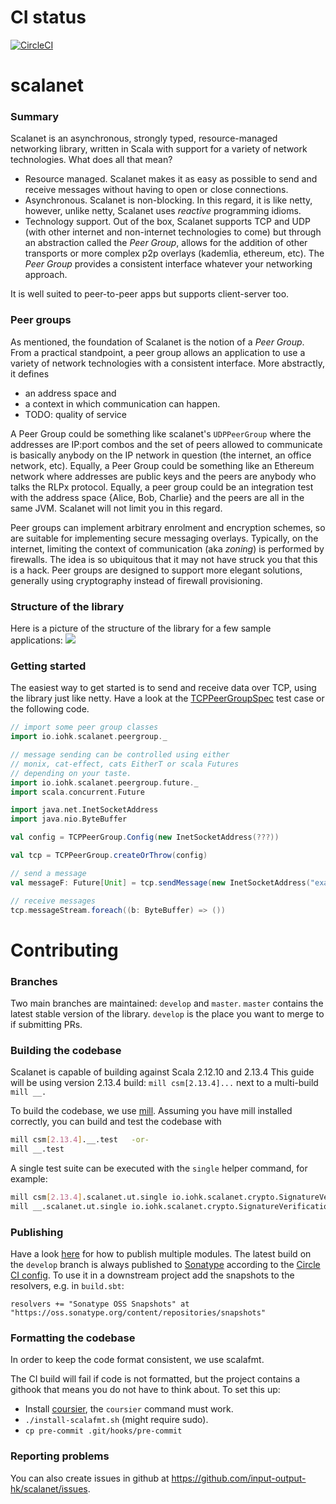 # CI status
[![CircleCI](https://circleci.com/gh/input-output-hk/scalanet.svg?style=svg&circle-token=de4aa64767f761c1f85c706500a5aca50074a244)](https://circleci.com/gh/input-output-hk/scalanet)

# scalanet

### Summary

Scalanet is an asynchronous, strongly typed, resource-managed networking library, written in Scala with support for a variety of network technologies.
What does all that mean?
 * Resource managed. Scalanet makes it as easy as possible to send and receive messages without having to open or close connections.
 * Asynchronous. Scalanet is non-blocking. In this regard, it is like netty, however, unlike netty, Scalanet uses *reactive*
 programming idioms.
 * Technology support. Out of the box, Scalanet supports TCP and UDP (with other internet and non-internet technologies to come) but through an abstraction called the _Peer Group_, allows for the addition of other transports or more complex p2p overlays (kademlia, ethereum, etc). The _Peer Group_ provides a consistent interface whatever your networking approach.

It is well suited to peer-to-peer apps but supports client-server too.

### Peer groups
As mentioned, the foundation of Scalanet is the notion of a _Peer Group_. From a practical standpoint, a peer group
allows an application to use a variety of network technologies with a consistent interface. More abstractly, it defines
* an address space and
* a context in which communication can happen.
* TODO: quality of service

A Peer Group could be something like scalanet's `UDPPeerGroup` where the addresses are IP:port combos and the set of
peers allowed to communicate is basically anybody on the IP network in question (the internet, an office network, etc).
Equally, a Peer Group could be something like an Ethereum network where addresses are public keys and the peers
are anybody who talks the RLPx protocol. Equally, a peer group could be an integration test with the address space {Alice, Bob, Charlie}
and the peers are all in the same JVM. Scalanet will not limit you in this regard.

Peer groups can implement arbitrary enrolment and encryption schemes, so are suitable for implementing secure messaging overlays.
Typically, on the internet, limiting the context of communication (aka _zoning_) is performed by firewalls. The idea
is so ubiquitous that it may not have struck you that this is a hack. Peer groups are designed to support more elegant
solutions, generally using cryptography instead of firewall provisioning.

### Structure of the library
Here is a picture of the structure of the library for a few sample applications:
![](doc-resources/sample-configurations.png)

### Getting started
The easiest way to get started is to send and receive data over TCP, using the library just like netty. Have a look at
the [TCPPeerGroupSpec](core/io/iohk/scalanet/test/peergroup/TCPPeerGroupSpec.scala) test case or the following code.

```scala
// import some peer group classes
import io.iohk.scalanet.peergroup._

// message sending can be controlled using either
// monix, cat-effect, cats EitherT or scala Futures
// depending on your taste.
import io.iohk.scalanet.peergroup.future._
import scala.concurrent.Future

import java.net.InetSocketAddress
import java.nio.ByteBuffer

val config = TCPPeerGroup.Config(new InetSocketAddress(???))

val tcp = TCPPeerGroup.createOrThrow(config)

// send a message
val messageF: Future[Unit] = tcp.sendMessage(new InetSocketAddress("example.com", 80), ByteBuffer.wrap("Hello!".getBytes))

// receive messages
tcp.messageStream.foreach((b: ByteBuffer) => ())

```

# Contributing

### Branches

Two main branches are maintained: `develop` and `master`.
`master` contains the latest stable version of the library.
`develop` is the place you want to merge to if submitting PRs.

### Building the codebase
Scalanet is capable of building against Scala 2.12.10 and 2.13.4
This guide will be using version 2.13.4 build: `mill csm[2.13.4]...` next to a multi-build `mill __.`

To build the codebase, we use [mill](http://www.lihaoyi.com/mill). Assuming you have mill installed correctly, you can build and test the codebase with
```bash
mill csm[2.13.4].__.test   -or-
mill __.test
```

A single test suite can be executed with the `single` helper command, for example:
```bash
mill csm[2.13.4].scalanet.ut.single io.iohk.scalanet.crypto.SignatureVerificationSpec   -or-
mill __.scalanet.ut.single io.iohk.scalanet.crypto.SignatureVerificationSpec
```

### Publishing

Have a look [here](http://www.lihaoyi.com/mill/page/common-project-layouts.html#publishing) for how to publish multiple modules.
The latest build on the `develop` branch is always published to [Sonatype](https://oss.sonatype.org/) according to the [Circle CI config](./.circleci/config.yml).
To use it in a downstream project add the snapshots to the resolvers, e.g. in `build.sbt`:

```
resolvers += "Sonatype OSS Snapshots" at "https://oss.sonatype.org/content/repositories/snapshots"
```

### Formatting the codebase
In order to keep the code format consistent, we use scalafmt.

The CI build will fail if code is not formatted, but the project contains a githook that means you do not have to think
about. To set this up:
- Install [coursier](https://github.com/coursier/coursier#command-line), the `coursier` command must work.
- `./install-scalafmt.sh` (might require sudo).
- `cp pre-commit .git/hooks/pre-commit`

### Reporting problems
You can also create issues in github at https://github.com/input-output-hk/scalanet/issues.
